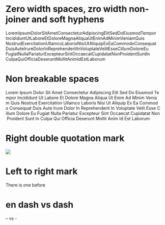 # Zero width spaces, zro width non-joiner and soft hyphens

Lorem​Ipsum­Dolor​Sit­Amet​Consectetur​Adipiscing​Elit​Sed‌Do​Eiusmod​Tempor​Incididunt​Ut​Labore​Et​Dolore​Magna​Aliqua​Ut​Enim​Ad​Minim​Veniam​Quis​Nostrud​Exercitation­Ullamco​Laboris‌Nisi​Ut​Aliquip­Ex​Ea​Commodo​Consequat​Duis​Aute‌Irure​Dolor​In​Reprehenderit​In​Voluptate​Velit​Esse​Cillum​Dolore­Eu​Fugiat​Nulla‌Pariatur​Excepteur­Sint​Occaecat‌Cupidatat​Non‌Proident​Sunt​In​Culpa­Qui​Officia​Deserunt​Mollit​Anim​Id​Est​Laborum

# Non breakable spaces

Lorem Ipsum Dolor Sit Amet Consectetur Adipiscing Elit Sed Do Eiusmod Tempor Incididunt Ut Labore Et Dolore Magna Aliqua Ut Enim Ad Minim Veniam Quis Nostrud Exercitation Ullamco Laboris Nisi Ut Aliquip Ex Ea Commodo Consequat Duis Aute Irure Dolor In Reprehenderit In Voluptate Velit Esse Cillum Dolore Eu Fugiat Nulla Pariatur Excepteur Sint Occaecat Cupidatat Non Proident Sunt In Culpa Qui Officia Deserunt Mollit Anim Id Est Laborum

# Right double quotation mark

<img src=“image.jpg” />

# Left to right mark

There‎ is one ‎before

# en dash vs dash

– vs -

